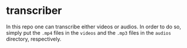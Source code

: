 # transcriber

In this repo one can transcribe either videos or audios. In order to do so, simply put the `.mp4` files in the `videos` and the `.mp3` files in the `audios` directory, respectively.